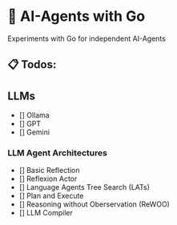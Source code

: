# 🤖 AI-Agents with Go

Experiments with Go for independent AI-Agents

## 📋 Todos:

## LLMs

- [] Ollama
- [] GPT
- [] Gemini

### LLM Agent Architectures

- [] Basic Reflection
- [] Reflexion Actor
- [] Language Agents Tree Search (LATs)
- [] Plan and Execute
- [] Reasoning without Oberservation (ReWOO)
- [] LLM Compiler
